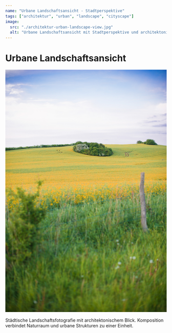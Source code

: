 ```yaml
---
name: "Urbane Landschaftsansicht - Stadtperspektive"
tags: ["architektur", "urban", "landscape", "cityscape"]
image:
  src: "./architektur-urban-landscape-view.jpg"
  alt: "Urbane Landschaftsansicht mit Stadtperspektive und architektonischen Elementen"
---
```


# Urbane Landschaftsansicht
![Urbane Landschaftsansicht](./architektur-urban-landscape-view.jpg)

Städtische Landschaftsfotografie mit architektonischem Blick. Komposition verbindet Naturraum und urbane Strukturen zu einer Einheit.
